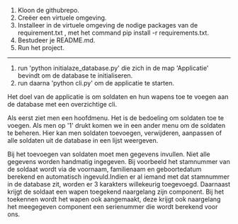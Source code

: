 1. Kloon de githubrepo.
2. Creëer een virtuele omgeving.
3. Installeer in de virtuele omgeving de nodige packages van de requirement.txt , met het command pip install -r requirements.txt.
4. Bestudeer je README.md.
5. Run het project.

---------------------------------------------------------------------------------------------
1. run 'python initialaze_database.py' die zich in de map 'Applicatie' bevindt om de database te initialiseren.
2. run daarna 'python cli.py' om de applicatie te starten.









Het doel van de applicatie is om soldaten en hun wapens toe te voegen aan de database met een overzichtige cli. 

Als eerst ziet men een hoofdmenu. Het is de bedoeling om soldaten toe te voegen. 
Als men op '1' drukt komen we in een ander menu om de soldaten te beheren. Hier kan men soldaten toevoegen, verwijderen, aanpassen of alle soldaten uit de database in een lijst weergeven.

Bij het toevoegen van soldaten moet men gegevens invullen. Niet alle gegevens worden handmatig ingegeven. Bij voorbeeld het stamnummer van de soldaat wordt via de voornaam, familienaam en geboortedatum berekend en automatisch ingevuld.Indien er al iemand met dat stamnummer in de database zit, worden er 3 karakters willekeurig toegevoegd. Daarnaast krijgt de soldaat een wapen toegekend naargelang zijn component. Bij het toekennen wordt het wapen ook aangemaakt, deze krijgt ook naargelang het meegegeven component een serienummer die wordt berekend voor ons.




